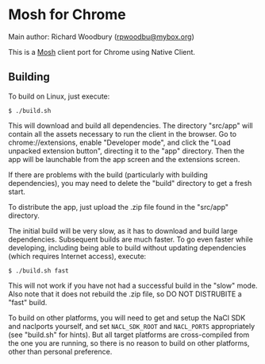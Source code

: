 Mosh for Chrome
===============

Main author: Richard Woodbury (rpwoodbu@mybox.org)

This is a [Mosh](http://mosh.mit.edu) client port for Chrome using Native Client.

Building
--------

  To build on Linux, just execute:

    $ ./build.sh

  This will download and build all dependencies. The directory "src/app" will
  contain all the assets necessary to run the client in the browser. Go to
  chrome://extensions, enable "Developer mode", and click the "Load unpacked
  extension button", directing it to the "app" directory. Then the app will be
  launchable from the app screen and the extensions screen.

  If there are problems with the build (particularly with building dependencies),
  you may need to delete the "build" directory to get a fresh start.

  To distribute the app, just upload the .zip file found in the "src/app"
  directory.

  The initial build will be very slow, as it has to download and build large
  dependencies. Subsequent builds are much faster. To go even faster while
  developing, including being able to build without updating dependencies (which
  requires Internet access), execute:

    $ ./build.sh fast

  This will not work if you have not had a successful build in the "slow" mode.
  Also note that it does not rebuild the .zip file, so DO NOT DISTRUBITE a "fast"
  build.

  To build on other platforms, you will need to get and setup the NaCl SDK and
  naclports yourself, and set `NACL_SDK_ROOT` and `NACL_PORTS` appropriately (see
  "build.sh" for hints). But all target platforms are cross-compiled from the one
  you are running, so there is no reason to build on other platforms, other than
  personal preference.
